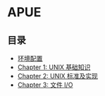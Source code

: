 # APUE

## 目录
* [环境配置](apue.3e/)
* [Chapter 1: UNIX 基础知识](Chapter-01/)
* [Chapter 2: UNIX 标准及实现](Chapter-02/)
* [Chapter 3: 文件 I/O](Chapter-03/)